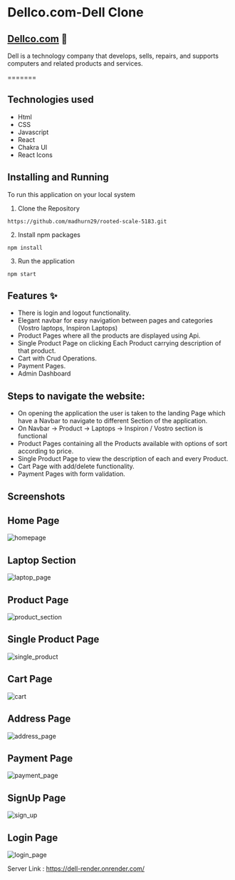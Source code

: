

# Dellco.com-Dell Clone
## [Dellco.com](https://dellco.netlify.app/) :link:

Dell is a technology company that develops, sells, repairs, and supports computers and related products and services.

=======
## Technologies used

- Html
- CSS
- Javascript
- React
- Chakra UI
- React Icons

## Installing and Running
To run this application on your local system

1. Clone the Repository

```
https://github.com/madhurn29/rooted-scale-5183.git
```
2. Install npm packages
```
npm install
```
3. Run the application
```
npm start
```

## Features  :sparkles:

- There is login and logout functionality.
- Elegant navbar for easy navigation between pages and categories (Vostro laptops, Inspiron Laptops)
- Product Pages where all the products are displayed using Api.
- Single Product Page on clicking Each Product carrying description of that product.
- Cart with Crud Operations.
- Payment Pages.
- Admin Dashboard

## Steps to navigate the website:

- On opening the application the user is taken to the landing Page which have a Navbar to navigate to different Section of the application.
- On Navbar -> Product -> Laptops -> Inspiron / Vostro section is functional
- Product Pages containing all the Products available with options of sort according to price.
- Single Product Page to view the description of each and every Product.
- Cart Page with add/delete functionality.
- Payment Pages with form validation.

## Screenshots
## Home Page
![homepage](https://user-images.githubusercontent.com/112754729/225916411-811778ed-fcfd-49ef-a42f-28b146f24dee.png)

## Laptop Section
![laptop_page](https://user-images.githubusercontent.com/112754729/226123271-dfad821f-83d1-4206-9cba-52e93f9235ad.png)

## Product Page
![product_section](https://user-images.githubusercontent.com/112754729/226123301-df68478b-d455-4082-b4db-dc7d6f96f7d9.png)

## Single Product Page
![single_product](https://user-images.githubusercontent.com/112754729/226123371-7316fd51-5fab-4d47-8e8c-b9fc2dc1a493.png)

## Cart Page
![cart](https://user-images.githubusercontent.com/112754729/226123321-081c3271-6d3a-4f79-9b80-2f12e2438efa.png)

## Address Page
![address_page](https://user-images.githubusercontent.com/112754729/226123344-4ed9ad6b-69ea-401a-b586-7aebbcad5b1d.png)

## Payment Page
![payment_page](https://user-images.githubusercontent.com/112754729/226123391-d4291066-8f49-463a-a723-95967f1e4085.png)

## SignUp Page
![sign_up](https://user-images.githubusercontent.com/112754729/226123405-8c7d506c-fef3-41d5-ab22-971b2c6875c7.png)

## Login Page
![login_page](https://user-images.githubusercontent.com/112754729/226123449-6cd2cbb3-62c0-45b7-aaa1-299938d2a73f.png)


Server Link : https://dell-render.onrender.com/

